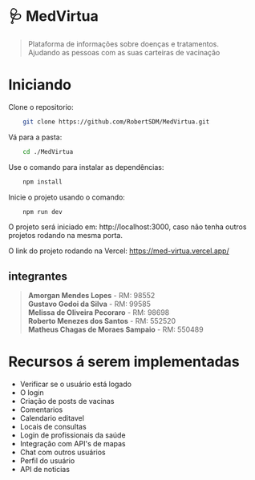 # 🩺 **MedVirtua**

> Plataforma de informações sobre doenças e tratamentos.\
> Ajudando as pessoas com as suas carteiras de vacinação

# Iniciando

Clone o repositorio:

```bash
    git clone https://github.com/RobertSDM/MedVirtua.git
```

Vá para a pasta:

```bash
    cd ./MedVirtua
```

Use o comando para instalar as dependências:

```bash
    npm install
```

Inicie o projeto usando o comando:

```bash
    npm run dev
```

O projeto será iniciado em: http://localhost:3000, caso não tenha outros projetos
rodando na mesma porta.

O link do projeto rodando na Vercel: https://med-virtua.vercel.app/

## integrantes

> **Amorgan Mendes Lopes** - RM: 98552 \
> **Gustavo Godoi da Silva** - RM: 99585 \
> **Melissa de Oliveira Pecoraro** - RM: 98698 \
> **Roberto Menezes dos Santos** - RM: 552520 \
> **Matheus Chagas de Moraes Sampaio** - RM: 550489

# Recursos á serem implementadas

- Verificar se o usuário está logado
- O login
- Criação de posts de vacinas
- Comentarios
- Calendario editavel
- Locais de consultas
- Login de profissionais da saúde
- Integração com API's de mapas
- Chat com outros usuários
- Perfil do usuário
- API de noticias
